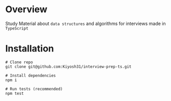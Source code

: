# Overview

Study Material about `data structures` and algorithms for interviews made in `TypeScript`

# Installation

```console
# Clone repo
git clone git@github.com:Kiyosh31/interview-prep-ts.git

# Install dependencies
npm i

# Run tests (recommended)
npm test
```
